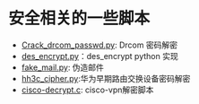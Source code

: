# 安全相关的一些脚本


* [Crack_drcom_passwd.py](Crack_drcom_passwd.py): Drcom 密码解密
* [des_encrypt.py](des_encrypt.py)：des_encrypt python 实现
* [fake_mail.py](fake_mail.py): 伪造邮件
* [hh3c_cipher.py](hh3c_cipher.py):华为早期路由交换设备密码解密
* [cisco-decrypt.c](cisco-decrypt.c): cisco-vpn解密脚本
